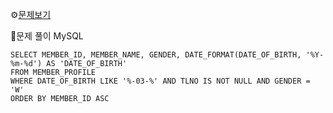 ⚙[문제보기](https://programmers.co.kr/learn/courses/30/lessons/131120)


🔎문제 풀이
MySQL
```MySQL
SELECT MEMBER_ID, MEMBER_NAME, GENDER, DATE_FORMAT(DATE_OF_BIRTH, '%Y-%m-%d') AS 'DATE_OF_BIRTH'
FROM MEMBER_PROFILE
WHERE DATE_OF_BIRTH LIKE '%-03-%' AND TLNO IS NOT NULL AND GENDER = 'W'
ORDER BY MEMBER_ID ASC
```


